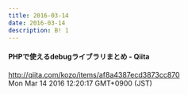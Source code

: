 ```yaml
---
title: 2016-03-14
date: 2016-03-14
description: B! 1
---
```


#### PHPで使えるdebugライブラリまとめ - Qiita
http://qiita.com/kozo/items/af8a4387ecd3873cc870<br>
Mon Mar 14 2016 12:20:17 GMT+0900 (JST)<br>


